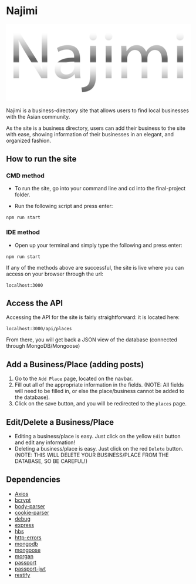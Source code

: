 
# Najimi
![Najimi Logo](./public/img/logo.png)

Najimi is a business-directory site that allows users to find local businesses with the Asian community.

As the site is a business directory, users can add their business to the site with ease, showing information of their businesses in an elegant, and organized fashion.

  

## How to run the site

### CMD method

- To run the site, go into your command line and cd into the final-project folder.

- Run the following script and press enter:

```
npm run start
```

### IDE method

- Open up your terminal and simply type the following and press enter:

```
npm run start
```

If any of the methods above are successful, the site is live where you can access on your browser through the url:
```
localhost:3000
```
## Access the API
Accessing the API for the site is fairly straightforward: it is located here:
```
localhost:3000/api/places
```

From there, you will get back a JSON view of the database (connected through MongoDB/Mongoose)

## Add a Business/Place (adding posts)
1. Go to the ```Add Place``` page, located on the navbar.
2. Fill out all of the appropriate information in the fields. (NOTE: All fields will need to be filled in, or else the place/business cannot be added to the database).
3. Click on the save button, and you will be redirected to the ```places``` page.

## Edit/Delete a Business/Place
- Editing a business/place is easy. Just click on the yellow ```Edit``` button and edit any information!
- Deleting a business/place is easy. Just click on the red ```Delete``` button. (NOTE: THIS WILL DELETE YOUR BUSINESS/PLACE FROM THE DATABASE, SO BE CAREFUL!)

## Dependencies
- [Axios](https://www.npmjs.com/package/axios)
- [bcrypt](https://www.npmjs.com/package/bcrypt)
- [body-parser](https://www.npmjs.com/package/body-parser)
- [cookie-parser](https://www.npmjs.com/package/cookie-parser)
- [debug](https://www.npmjs.com/package/debug)
- [express](https://www.npmjs.com/package/express)
- [hbs](https://www.npmjs.com/package/hbs)
- [http-errors](https://www.npmjs.com/package/http-errors)
- [mongodb](https://www.npmjs.com/package/mongodb)
- [mongoose](https://www.npmjs.com/package/mongoose)
- [morgan](https://www.npmjs.com/package/morgan)
- [passport](https://www.npmjs.com/package/passport)
- [passport-jwt](https://www.npmjs.com/package/passport-jwt)
- [restify](https://www.npmjs.com/package/restify)